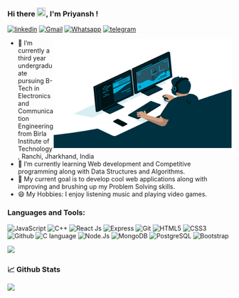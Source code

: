### Hi there <img src="https://camo.githubusercontent.com/e8e7b06ecf583bc040eb60e44eb5b8e0ecc5421320a92929ce21522dbc34c891/68747470733a2f2f6d656469612e67697068792e636f6d2f6d656469612f6876524a434c467a6361737252346961377a2f67697068792e676966" width="20" height="20" >, I'm Priyansh ! 

<!-- ![](https://komarev.com/ghpvc/?username=Kpriyansh&style=flat-square) -->
<a  href="https://www.linkedin.com/in/priyansh-kumar-2027281a7" target="_blank"><img title = "linkedin" src="https://img.shields.io/badge/LinkedIn-0077B5?style=for-the-badge&logo=linkedin&logoColor=white"></a> <a href="mailto:kumarpriyanshcr7@gmail.com" target="_blank"><img title="Gmail" src="https://img.shields.io/badge/Gmail-D14836?style=for-the-badge&logo=gmail&logoColor=white"></a> <a href="" target="_blank"><img title="Whatsapp" src="https://img.shields.io/badge/WhatsApp-25D366?style=for-the-badge&logo=whatsapp&logoColor=white"></a> <a href="" target="_blank"><img title="telegram" src="https://img.shields.io/badge/Telegram-2CA5E0?style=for-the-badge&logo=telegram&logoColor=white"></a>

<img src="https://raw.githubusercontent.com/Kpriyansh/Kpriyansh/main/code.gif" align="right" margin-top="50" width="400" height="245" style="max-width:100%; padding-top:20;">

* 🔭 I’m currently a third year undergraduate pursuing B-Tech in Electronics and Communication Engineering from Birla Institute of Technology, Ranchi, Jharkhand, India
* 🌱 I’m currently learning Web development and Competitive programming along with Data Structures and Algorithms.
* 🎯 My current goal is to develop cool web applications along with improving and brushing up my Problem Solving skills. 
* 😄 My Hobbies: I enjoy listening music and playing video games.


### Languages and Tools:

<img title="JavaScript" src="https://img.shields.io/badge/JavaScript-F7DF1E?style=for-the-badge&logo=javascript&logoColor=black"> <img title="C++" 
src="https://img.shields.io/badge/C%2B%2B-00599C?style=for-the-badge&logo=c%2B%2B&logoColor=white"> <img title="React Js" src="https://img.shields.io/badge/React-20232A?style=for-the-badge&logo=react&logoColor=61DAFB"> <img title="Express" src="https://img.shields.io/badge/Express.js-000000?style=for-the-badge&logo=express&logoColor=white"> <img title="Git" src="https://img.shields.io/badge/Git-F05033?style=for-the-badge&logo=Git&logoColor=white"> <img title="HTML5" src="https://img.shields.io/badge/HTML5-E34F26?style=for-the-badge&logo=html5&logoColor=white"> <img title="CSS3" src="https://img.shields.io/badge/CSS3-1572B6?style=for-the-badge&logo=css3&logoColor=white" > <img title="Github" src="https://img.shields.io/badge/GitHub-100000?style=for-the-badge&logo=github&logoColor=white"> <img title="C language" src="https://img.shields.io/badge/C-00599C?style=for-the-badge&logo=c&logoColor=white"> <img title="Node.Js" src="https://img.shields.io/badge/Node.js-43853D?style=for-the-badge&logo=node.js&logoColor=white"> <img title="MongoDB" src="https://img.shields.io/badge/MongoDB-4EA94B?style=for-the-badge&logo=mongodb&logoColor=white"> <img title="PostgreSQL" src="https://img.shields.io/badge/PostgreSQL-316192?style=for-the-badge&logo=postgresql&logoColor=white"> <img title = "Bootstrap" src="https://img.shields.io/badge/Bootstrap-563D7C?style=for-the-badge&logo=bootstrap&logoColor=white">




<img  src="https://github-readme-stats.vercel.app/api/top-langs/?username=Kpriyansh&theme=algolia" style="margin-left:70;">

### 📈 Github Stats

<img src="https://github-readme-stats.vercel.app/api?username=Kpriyansh&show_icons=true&theme=algolia">




